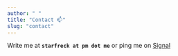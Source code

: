 ```yaml
---
author: " "
title: "Contact 📫"
slug: "contact"
---
```


Write me at **`starfreck at pm dot me`** or ping me on [Signal](https://signal.me/#eu/4OU-fiXO5YbAaWsSwXn-OOvH5TVgmNQIbvRcNe9JsU6pgro2hGlGvKUUhjQ_M3Lg)

